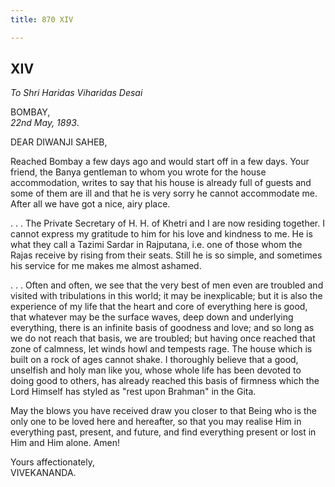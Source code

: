 ```yaml
---
title: 870 XIV

---
```

  

  


## XIV

*To Shri Haridas Viharidas Desai*

BOMBAY,  
*22nd May, 1893*.

DEAR DIWANJI SAHEB,

Reached Bombay a few days ago and would start off in a few days. Your
friend, the Banya gentleman to whom you wrote for the house
accommodation, writes to say that his house is already full of guests
and some of them are ill and that he is very sorry he cannot accommodate
me. After all we have got a nice, airy place.

. . . The Private Secretary of H. H. of Khetri and I are now residing
together. I cannot express my gratitude to him for his love and kindness
to me. He is what they call a Tazimi Sardar in Rajputana, i.e. one of
those whom the Rajas receive by rising from their seats. Still he is so
simple, and sometimes his service for me makes me almost ashamed.

. . . Often and often, we see that the very best of men even are
troubled and visited with tribulations in this world; it may be
inexplicable; but it is also the experience of my life that the heart
and core of everything here is good, that whatever may be the surface
waves, deep down and underlying everything, there is an infinite basis
of goodness and love; and so long as we do not reach that basis, we are
troubled; but having once reached that zone of calmness, let winds howl
and tempests rage. The house which is built on a rock of ages cannot
shake. I thoroughly believe that a good, unselfish and holy man like
you, whose whole life has been devoted to doing good to others, has
already reached this basis of firmness which the Lord Himself has styled
as "rest upon Brahman" in the Gita.

May the blows you have received draw you closer to that Being who is the
only one to be loved here and hereafter, so that you may realise Him in
everything past, present, and future, and find everything present or
lost in Him and Him alone. Amen!

Yours affectionately,  
VIVEKANANDA.